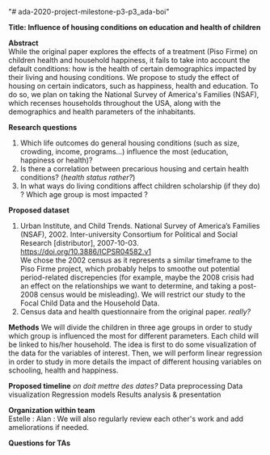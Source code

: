 "# ada-2020-project-milestone-p3-p3_ada-boi"

**Title: Influence of housing conditions on education and health of children**  

**Abstract**  
While the original paper explores the effects of a treatment (Piso Firme) on children health and household happiness, it fails to take into account the default conditions: how is the health of certain demographics impacted by their living and housing conditions. We propose to study the effect of housing on certain indicators, such as happiness, health and education. To do so, we plan on taking the National Survey of America's Families (NSAF), which recenses households throughout the USA, along with the demographics and health parameters of the inhabitants.

**Research questions**
1. Which life outcomes do general housing conditions (such as size, crowding, income, programs...) influence the most (education, happiness or health)? 
2. Is there a correlation between precarious housing and certain health conditions? (*health status rather?*)
3. In what ways do living conditions affect children scholarship (if they do) ? Which age group is most impacted ?

**Proposed dataset**
1. Urban Institute, and Child Trends. National Survey of America’s Families (NSAF), 2002. Inter-university Consortium for Political and Social Research [distributor], 2007-10-03. https://doi.org/10.3886/ICPSR04582.v1 \
We chose the 2002 census as it represents a similar timeframe to the Piso Firme project, which probably helps to smoothe out potential period-related discrepencies (for example, maybe the 2008 crisis had an effect on the relationships we want to determine, and taking a post-2008 census would be misleading).
We will restrict our study to the Focal Child Data and the Household Data.
2. Census data and health questionnaire from the original paper. *really?*

**Methods**
We will divide the children in three age groups in order to study which group is influenced the most for different parameters. Each child will be linked to his/her household.
The idea is first to do some visualization of the data for the variables of interest. Then, we will perform linear regression in order to study in more details the impact of different housing variables on schooling, health and happiness.

**Proposed timeline**
*on doit mettre des dates?*
Data preprocessing
Data visualization
Regression models
Results analysis & presentation

**Organization within team**  
Estelle :
Alan :
We will also regularly review each other's work and add ameliorations if needed.

**Questions for TAs**


